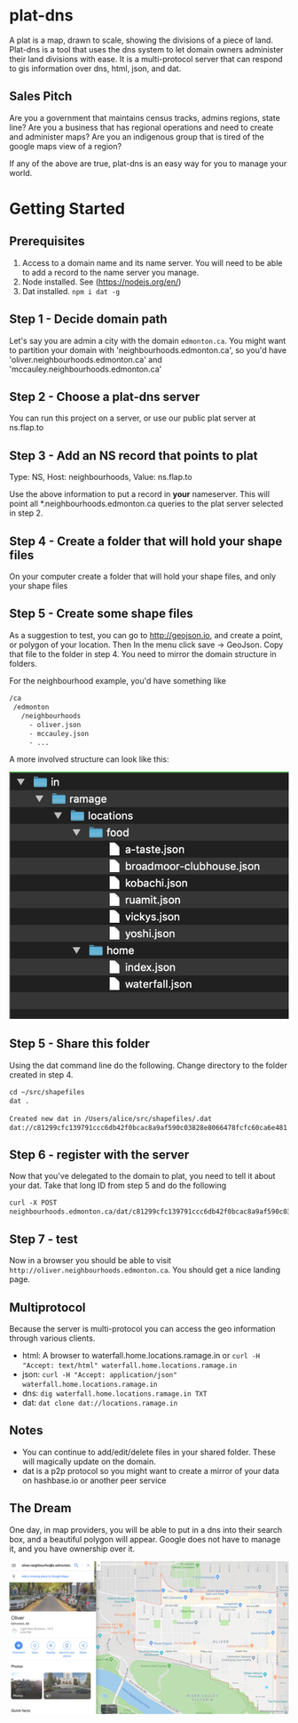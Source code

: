 plat-dns
========

A plat is a map, drawn to scale, showing the divisions of a piece of land. Plat-dns is a tool that uses the dns system to let domain owners administer their land divisions with ease. It is a multi-protocol server that can respond to gis information over dns, html, json, and dat.

Sales Pitch
-----------

Are you a government that maintains census tracks, admins regions, state line?
Are you a business that has regional operations and need to create and administer maps?
Are you an indigenous group that is tired of the google maps view of a region?

If any of the above are true, plat-dns is an easy way for you to manage your world.

Getting Started
===============

Prerequisites
--------------

 1. Access to a domain name and its name server. You will need to be able to add a record to the name server you manage.
 2. Node installed. See (https://nodejs.org/en/)
 3. Dat installed. `npm i dat -g`

Step 1 - Decide domain path
----------------------------

Let's say you are admin a city with the domain `edmonton.ca`. You might want to partition your domain with 'neighbourhoods.edmonton.ca', so you'd have 'oliver.neighbourhoods.edmonton.ca' and 'mccauley.neighbourhoods.edmonton.ca'

Step 2 - Choose a plat-dns server
-----------------------------------

You can run this project on a server, or use our public plat server at ns.flap.to

Step 3 - Add an NS record that points to plat
-----------------------------------------------

Type: NS, Host: neighbourhoods, Value: ns.flap.to

Use the above information to put a record in **your** nameserver. This will point all *.neighbourhoods.edmonton.ca queries to the plat server selected in step 2.

Step 4 - Create a folder that will hold your shape files
--------------------------------------------------------

On your computer create a folder that will hold your shape files, and only your shape files

Step 5 - Create some shape files
---------------------------------

As a suggestion to test, you can go to http://geojson.io, and create a point, or polygon of your location. Then
In the menu click save -> GeoJson. Copy that file to the folder in step 4. You need to mirror the domain structure in folders.

For the neighbourhood example, you'd have something like

```
/ca
 /edmonton
   /neighbourhoods
     - oliver.json
     - mccauley.json
     - ...

```

A more involved structure can look like this:

![folder structure](docs/folder.png)

Step 5 - Share this folder
--------------------------

Using the dat command line do the following. Change directory to the folder created in step 4.

```
cd ~/src/shapefiles
dat .

Created new dat in /Users/alice/src/shapefiles/.dat
dat://c81299cfc139791ccc6db42f0bcac8a9af590c03828e8066478fcfc60ca6e481
```

Step 6 - register with the server
---------------------------------

Now that you've delegated to the domain to plat, you need to tell it about your dat. Take that long ID from step 5 and do the following

    curl -X POST neighbourhoods.edmonton.ca/dat/c81299cfc139791ccc6db42f0bcac8a9af590c03828e8066478fcfc60ca6e481


Step 7 - test
--------------

Now in a browser you should be able to visit `http://oliver.neighbourhoods.edmonton.ca`. You should get a nice landing page.

Multiprotocol
-------------

Because the server is multi-protocol you can access the geo information through various clients.

 - html: A browser to waterfall.home.locations.ramage.in or ```curl -H "Accept: text/html" waterfall.home.locations.ramage.in```
 - json: ```curl -H "Accept: application/json" waterfall.home.locations.ramage.in```
 - dns: ```dig waterfall.home.locations.ramage.in TXT```
 - dat: ```dat clone dat://locations.ramage.in```


Notes
------

 - You can continue to add/edit/delete files in your shared folder. These will magically update on the domain.
 - dat is a p2p protocol so you might want to create a mirror of your data on hashbase.io or another peer service


The Dream
---------

One day, in map providers, you will be able to put in a dns into their search box, and a beautiful polygon will appear. Google does not have to manage it, and you have ownership over it.

![Google oliver.neighbourhoods.edmonton.ca](docs/google.png)
